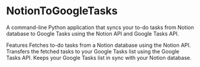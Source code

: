 # NotionToGoogleTasks

A command-line Python application that syncs your to-do tasks from Notion database to Google Tasks using the Notion API and Google Tasks API.

Features
Fetches to-do tasks from a Notion database using the Notion API.
Transfers the fetched tasks to your Google Tasks list using the Google Tasks API.
Keeps your Google Tasks list in sync with your Notion database.
